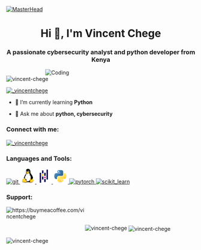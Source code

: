 [![MasterHead](https://camo.githubusercontent.com/ba9f3bd30647e352a3f5e1e45eb45c6ec7bad6155cd16aaedf4a426738da0ca5/68747470733a2f2f696e646f616e616c79746963612e636f6d2f7374617469632f696d616765732f62616e6e6572722e676966)](https://vincent-chege.io)
<h1 align="center">Hi 👋, I'm Vincent Chege</h1>
<h3 align="center">A passionate cybersecurity analyst and python developer from Kenya</h3>
<img align="right" alt="Coding" width="400" src="https://camo.githubusercontent.com/c1dcb74cc1c1835b1d716f5051499a2814c683c806b15f04b0eba492863703e9/68747470733a2f2f63646e2e6472696262626c652e636f6d2f75736572732f3733303730332f73637265656e73686f74732f363538313234332f6176656e746f2e676966"</img>
<p align="left"> <img src="https://komarev.com/ghpvc/?username=vincent-chege&label=Profile%20views&color=0e75b6&style=flat" alt="vincent-chege" /> </p>

<p align="left"> <a href="https://twitter.com/_vincentchege" target="blank"><img src="https://img.shields.io/twitter/follow/_vincentchege?logo=twitter&style=for-the-badge" alt="_vincentchege" /></a> </p>

- 🌱 I’m currently learning **Python**

- 💬 Ask me about **python, cybersecurity**

<h3 align="left">Connect with me:</h3>
<p align="left">
<a href="https://twitter.com/_vincentchege" target="blank"><img align="center" src="https://raw.githubusercontent.com/rahuldkjain/github-profile-readme-generator/master/src/images/icons/Social/twitter.svg" alt="_vincentchege" height="30" width="40" /></a>
</p>

<h3 align="left">Languages and Tools:</h3>
<p align="left"> <a href="https://git-scm.com/" target="_blank" rel="noreferrer"> <img src="https://www.vectorlogo.zone/logos/git-scm/git-scm-icon.svg" alt="git" width="40" height="40"/> </a> <a href="https://www.linux.org/" target="_blank" rel="noreferrer"> <img src="https://raw.githubusercontent.com/devicons/devicon/master/icons/linux/linux-original.svg" alt="linux" width="40" height="40"/> </a> <a href="https://pandas.pydata.org/" target="_blank" rel="noreferrer"> <img src="https://raw.githubusercontent.com/devicons/devicon/2ae2a900d2f041da66e950e4d48052658d850630/icons/pandas/pandas-original.svg" alt="pandas" width="40" height="40"/> </a> <a href="https://www.python.org" target="_blank" rel="noreferrer"> <img src="https://raw.githubusercontent.com/devicons/devicon/master/icons/python/python-original.svg" alt="python" width="40" height="40"/> </a> <a href="https://pytorch.org/" target="_blank" rel="noreferrer"> <img src="https://www.vectorlogo.zone/logos/pytorch/pytorch-icon.svg" alt="pytorch" width="40" height="40"/> </a> <a href="https://scikit-learn.org/" target="_blank" rel="noreferrer"> <img src="https://upload.wikimedia.org/wikipedia/commons/0/05/Scikit_learn_logo_small.svg" alt="scikit_learn" width="40" height="40"/> </a> </p>

<h3 align="left">Support:</h3>
<p><a href="https://www.buymeacoffee.com/vincentchege"> <img align="left" src="https://cdn.buymeacoffee.com/buttons/v2/default-yellow.png" height="50" width="210" alt="https://buymeacoffee.com/vincentchege" /></a></p><br><br>

<p><img align="left" src="https://github-readme-stats.vercel.app/api/top-langs?username=vincent-chege&show_icons=true&locale=en&layout=compact" alt="vincent-chege" /></p>

<p>&nbsp;<img align="center" src="https://github-readme-stats.vercel.app/api?username=vincent-chege&show_icons=true&locale=en" alt="vincent-chege" /></p>

<p><img align="center" src="https://github-readme-streak-stats.herokuapp.com/?user=vincent-chege&" alt="vincent-chege" /></p>
